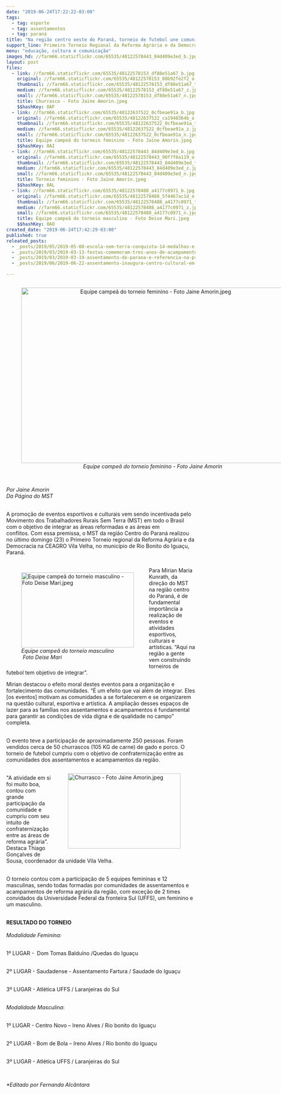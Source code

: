 ```yaml
---
date: "2019-06-24T17:22:22-03:00"
tags:
  - tag: esporte
  - tag: assentamentos
  - tag: paraná
title: "Na região centro oeste do Paraná, torneio de futebol une comunidades\n"
support_line: Primeiro Torneio Regional da Reforma Agrária e da Democracia foi realizado no fim de semana em Rio Bonito do Iguaçu
menu: "educação, cultura e comunicação"
images_hd: //farm66.staticflickr.com/65535/48122578443_84d409e3ed_b.jpg
layout: post
files:
  - link: //farm66.staticflickr.com/65535/48122578153_df88e51a67_b.jpg
    original: //farm66.staticflickr.com/65535/48122578153_80b92fe2f2_o.jpg
    thumbnail: //farm66.staticflickr.com/65535/48122578153_df88e51a67_t.jpg
    medium: //farm66.staticflickr.com/65535/48122578153_df88e51a67_z.jpg
    small: //farm66.staticflickr.com/65535/48122578153_df88e51a67_n.jpg
    title: Churrasco - Foto Jaine Amorin.jpeg
    $$hashKey: 0AF
  - link: //farm66.staticflickr.com/65535/48122637522_0cfbeae91a_b.jpg
    original: //farm66.staticflickr.com/65535/48122637522_ca1940364b_o.jpg
    thumbnail: //farm66.staticflickr.com/65535/48122637522_0cfbeae91a_t.jpg
    medium: //farm66.staticflickr.com/65535/48122637522_0cfbeae91a_z.jpg
    small: //farm66.staticflickr.com/65535/48122637522_0cfbeae91a_n.jpg
    title: Equipe campeã do torneio feminino - Foto Jaine Amorin.jpeg
    $$hashKey: 0AI
  - link: //farm66.staticflickr.com/65535/48122578443_84d409e3ed_b.jpg
    original: //farm66.staticflickr.com/65535/48122578443_90f7f0a119_o.jpg
    thumbnail: //farm66.staticflickr.com/65535/48122578443_84d409e3ed_t.jpg
    medium: //farm66.staticflickr.com/65535/48122578443_84d409e3ed_z.jpg
    small: //farm66.staticflickr.com/65535/48122578443_84d409e3ed_n.jpg
    title: Torneio feminino - Foto Jaine Amorin.jpeg
    $$hashKey: 0AL
  - link: //farm66.staticflickr.com/65535/48122578488_a4177c0971_b.jpg
    original: //farm66.staticflickr.com/65535/48122578488_5f4467ac1d_o.jpg
    thumbnail: //farm66.staticflickr.com/65535/48122578488_a4177c0971_t.jpg
    medium: //farm66.staticflickr.com/65535/48122578488_a4177c0971_z.jpg
    small: //farm66.staticflickr.com/65535/48122578488_a4177c0971_n.jpg
    title: Equipe campeã do torneio masculino - Foto Deise Mari.jpeg
    $$hashKey: 0AO
created_date: "2019-06-24T17:42:29-03:00"
published: true
releated_posts:
  - _posts/2019/05/2019-05-08-escola-sem-terra-conquista-14-medalhas-e-3-trofeus-jogos-escolares.md
  - _posts/2019/03/2019-03-13-festas-comemoram-tres-anos-de-acampamentos-do-mst-em-quedas-do-iguacu.md
  - _posts/2019/03/2019-03-19-assentamento-do-parana-e-referencia-na-producao-de-organicos.md
  - _posts/2019/06/2019-06-22-assentamento-inaugura-centro-cultural-em-comemoracao-de-20-anos.md

---
```

<div style="text-align:center">
<figure class="image" style="display:inline-block"><img alt="Equipe campeã do torneio feminino - Foto Jaine Amorin.jpeg" height="467" src="//farm66.staticflickr.com/65535/48122637522_0cfbeae91a_b.jpg" width="700" />
<figcaption><em>Equipe campe&atilde; do torneio feminino - Foto Jaine Amorin</em></figcaption>
</figure>
</div>

<p><br />
<em>Por Jaine Amorin<br />
Da P&aacute;gina do MST</em></p>

<p><br />
A promo&ccedil;&atilde;o de eventos esportivos e culturais vem sendo incentivada pelo Movimento dos Trabalhadores Rurais Sem Terra (MST) em todo o Brasil com o objetivo de integrar as &aacute;reas reformadas e as &aacute;reas em conflitos.&nbsp;Com essa premissa, o MST da regi&atilde;o Centro do Paran&aacute; realizou no &uacute;ltimo domingo (23) o Primeiro Torneio regional da Reforma Agr&aacute;ria e da Democracia na CEAGRO Vila Velha, no munic&iacute;pio de Rio Bonito do Igua&ccedil;u, Paran&aacute;.&nbsp;<br />
&nbsp;</p>

<figure class="image" style="float:left"><img alt="Equipe campeã do torneio masculino - Foto Deise Mari.jpeg" height="200" src="//farm66.staticflickr.com/65535/48122578488_a4177c0971_b.jpg" width="300" />
<figcaption><em>Equipe campe&atilde; do torneio masculino<br />
&nbsp;Foto Deise Mari</em></figcaption>
</figure>

<p>Para Mirian Maria Kunrath,&nbsp;da dire&ccedil;&atilde;o do&nbsp;MST na regi&atilde;o centro do Paran&aacute;, &eacute; de fundamental import&acirc;ncia a realiza&ccedil;&atilde;o de eventos e atividades esportivos, culturais e art&iacute;sticas. &ldquo;Aqui na regi&atilde;o a gente vem construindo torneiros de futebol tem objetivo de integrar&rdquo;.&nbsp;&nbsp;</p>

<p>Mirian destacou&nbsp;o efeito moral destes&nbsp;eventos para a organiza&ccedil;&atilde;o e fortalecimento das comunidades. &ldquo;&Eacute; um efeito que vai al&eacute;m de integrar. Eles [os eventos]&nbsp;motivam as comunidades a se fortalecerem e se organizarem na quest&atilde;o cultural, esportiva e art&iacute;stica. A amplia&ccedil;&atilde;o desses espa&ccedil;os de lazer para as fam&iacute;lias nos assentamentos e acampamentos &eacute; fundamental para garantir as condi&ccedil;&otilde;es de vida digna e de qualidade no campo&rdquo; completa.</p>

<p><br />
O evento teve&nbsp;a participa&ccedil;&atilde;o de aproximadamente 250 pessoas. Foram vendidos cerca de&nbsp;50 churrascos (105 KG de carne) de gado e porco. O torneio de futebol&nbsp;cumpriu com o objetivo de confraterniza&ccedil;&atilde;o entre as comunidades dos assentamentos e acampamentos da regi&atilde;o.</p>

<figure class="image" style="float:right"><img alt="Churrasco - Foto Jaine Amorin.jpeg" height="200" src="//farm66.staticflickr.com/65535/48122578153_df88e51a67_b.jpg" width="300" />
<figcaption></figcaption>
</figure>

<p><br />
&quot;A atividade em si foi muito boa, contou com grande participa&ccedil;&atilde;o da comunidade e cumpriu com seu intuito de confraterniza&ccedil;&atilde;o entre as &aacute;reas de reforma agr&aacute;ria&rdquo;. Destaca Thiago Gon&ccedil;alves de Sousa, coordenador da unidade Vila Velha.</p>

<p><br />
O torneio contou com a participa&ccedil;&atilde;o de 5 equipes femininas e 12 masculinas, sendo todas formadas por comunidades de assentamentos e acampamentos de reforma agr&aacute;ria da regi&atilde;o, com exce&ccedil;&atilde;o de 2 times convidados da Universidade Federal da fronteira Sul (UFFS), um feminino e um masculino.</p>

<p><br />
<strong>RESULTADO DO TORNEIO&nbsp;</strong><br />
<br />
<em>Modalidade Feminina:</em></p>

<p><br />
1&ordm; LUGAR -&nbsp; Dom Tomas Baldu&iacute;no /Quedas do Igua&ccedil;u</p>

<p><br />
2&ordm; LUGAR - Saudadense - Assentamento Fartura / Saudade do Igua&ccedil;u</p>

<p><br />
3&ordm; LUGAR - Atl&eacute;tica UFFS / Laranjeiras do Sul</p>

<p><br />
<em>Modalidade Masculina</em>:</p>

<p><br />
1&ordm; LUGAR - Centro Novo &ndash; Ireno Alves / Rio bonito do Igua&ccedil;u</p>

<p><br />
2&ordm; LUGAR - Bom de Bola &ndash; Ireno Alves / Rio bonito do Igua&ccedil;u</p>

<p><br />
3&ordm; LUGAR - Atl&eacute;tica UFFS / Laranjeiras do Sul</p>

<p>&nbsp;</p>

<p><em>*Editado por Fernanda Alc&acirc;ntara</em></p>
